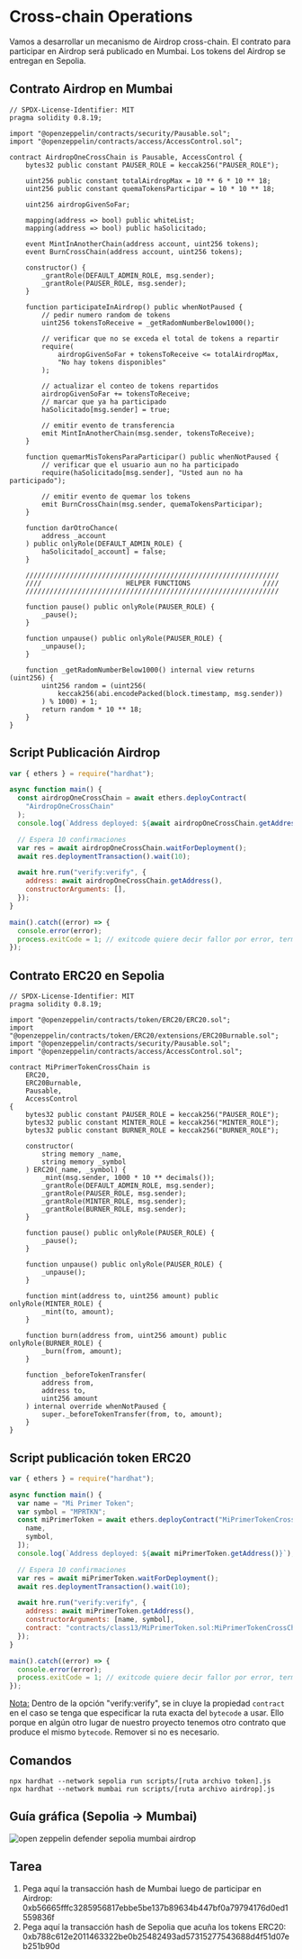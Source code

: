 # Cross-chain Operations

Vamos a desarrollar un mecanismo de Airdrop cross-chain. El contrato para participar en Airdrop será publicado en Mumbai. Los tokens del Airdrop se entregan en Sepolia.

## Contrato Airdrop en Mumbai

```solidity
// SPDX-License-Identifier: MIT
pragma solidity 0.8.19;

import "@openzeppelin/contracts/security/Pausable.sol";
import "@openzeppelin/contracts/access/AccessControl.sol";

contract AirdropOneCrossChain is Pausable, AccessControl {
    bytes32 public constant PAUSER_ROLE = keccak256("PAUSER_ROLE");

    uint256 public constant totalAirdropMax = 10 ** 6 * 10 ** 18;
    uint256 public constant quemaTokensParticipar = 10 * 10 ** 18;

    uint256 airdropGivenSoFar;

    mapping(address => bool) public whiteList;
    mapping(address => bool) public haSolicitado;

    event MintInAnotherChain(address account, uint256 tokens);
    event BurnCrossChain(address account, uint256 tokens);

    constructor() {
        _grantRole(DEFAULT_ADMIN_ROLE, msg.sender);
        _grantRole(PAUSER_ROLE, msg.sender);
    }

    function participateInAirdrop() public whenNotPaused {
        // pedir numero random de tokens
        uint256 tokensToReceive = _getRadomNumberBelow1000();

        // verificar que no se exceda el total de tokens a repartir
        require(
            airdropGivenSoFar + tokensToReceive <= totalAirdropMax,
            "No hay tokens disponibles"
        );

        // actualizar el conteo de tokens repartidos
        airdropGivenSoFar += tokensToReceive;
        // marcar que ya ha participado
        haSolicitado[msg.sender] = true;

        // emitir evento de transferencia
        emit MintInAnotherChain(msg.sender, tokensToReceive);
    }

    function quemarMisTokensParaParticipar() public whenNotPaused {
        // verificar que el usuario aun no ha participado
        require(haSolicitado[msg.sender], "Usted aun no ha participado");

        // emitir evento de quemar los tokens
        emit BurnCrossChain(msg.sender, quemaTokensParticipar);
    }

    function darOtroChance(
        address _account
    ) public onlyRole(DEFAULT_ADMIN_ROLE) {
        haSolicitado[_account] = false;
    }

    ///////////////////////////////////////////////////////////////
    ////                     HELPER FUNCTIONS                  ////
    ///////////////////////////////////////////////////////////////

    function pause() public onlyRole(PAUSER_ROLE) {
        _pause();
    }

    function unpause() public onlyRole(PAUSER_ROLE) {
        _unpause();
    }

    function _getRadomNumberBelow1000() internal view returns (uint256) {
        uint256 random = (uint256(
            keccak256(abi.encodePacked(block.timestamp, msg.sender))
        ) % 1000) + 1;
        return random * 10 ** 18;
    }
}
```

## Script Publicación Airdrop

```javascript
var { ethers } = require("hardhat");

async function main() {
  const airdropOneCrossChain = await ethers.deployContract(
    "AirdropOneCrossChain"
  );
  console.log(`Address deployed: ${await airdropOneCrossChain.getAddress()}`);

  // Espera 10 confirmaciones
  var res = await airdropOneCrossChain.waitForDeployment();
  await res.deploymentTransaction().wait(10);

  await hre.run("verify:verify", {
    address: await airdropOneCrossChain.getAddress(),
    constructorArguments: [],
  });
}

main().catch((error) => {
  console.error(error);
  process.exitCode = 1; // exitcode quiere decir fallor por error, terminacion fatal
});
```

## Contrato ERC20 en Sepolia

```solidity
// SPDX-License-Identifier: MIT
pragma solidity 0.8.19;

import "@openzeppelin/contracts/token/ERC20/ERC20.sol";
import "@openzeppelin/contracts/token/ERC20/extensions/ERC20Burnable.sol";
import "@openzeppelin/contracts/security/Pausable.sol";
import "@openzeppelin/contracts/access/AccessControl.sol";

contract MiPrimerTokenCrossChain is
    ERC20,
    ERC20Burnable,
    Pausable,
    AccessControl
{
    bytes32 public constant PAUSER_ROLE = keccak256("PAUSER_ROLE");
    bytes32 public constant MINTER_ROLE = keccak256("MINTER_ROLE");
    bytes32 public constant BURNER_ROLE = keccak256("BURNER_ROLE");

    constructor(
        string memory _name,
        string memory _symbol
    ) ERC20(_name, _symbol) {
        _mint(msg.sender, 1000 * 10 ** decimals());
        _grantRole(DEFAULT_ADMIN_ROLE, msg.sender);
        _grantRole(PAUSER_ROLE, msg.sender);
        _grantRole(MINTER_ROLE, msg.sender);
        _grantRole(BURNER_ROLE, msg.sender);
    }

    function pause() public onlyRole(PAUSER_ROLE) {
        _pause();
    }

    function unpause() public onlyRole(PAUSER_ROLE) {
        _unpause();
    }

    function mint(address to, uint256 amount) public onlyRole(MINTER_ROLE) {
        _mint(to, amount);
    }

    function burn(address from, uint256 amount) public onlyRole(BURNER_ROLE) {
        _burn(from, amount);
    }

    function _beforeTokenTransfer(
        address from,
        address to,
        uint256 amount
    ) internal override whenNotPaused {
        super._beforeTokenTransfer(from, to, amount);
    }
}
```

## Script publicación token ERC20

```javascript
var { ethers } = require("hardhat");

async function main() {
  var name = "Mi Primer Token";
  var symbol = "MPRTKN";
  const miPrimerToken = await ethers.deployContract("MiPrimerTokenCrossChain", [
    name,
    symbol,
  ]);
  console.log(`Address deployed: ${await miPrimerToken.getAddress()}`);

  // Espera 10 confirmaciones
  var res = await miPrimerToken.waitForDeployment();
  await res.deploymentTransaction().wait(10);

  await hre.run("verify:verify", {
    address: await miPrimerToken.getAddress(),
    constructorArguments: [name, symbol],
    contract: "contracts/class13/MiPrimerToken.sol:MiPrimerTokenCrossChain",
  });
}

main().catch((error) => {
  console.error(error);
  process.exitCode = 1; // exitcode quiere decir fallor por error, terminacion fatal
});
```

<u>Nota:</u> Dentro de la opción "verify:verify", se in cluye la propiedad `contract` en el caso se tenga que especificar la ruta exacta del `bytecode` a usar. Ello porque en algún otro lugar de nuestro proyecto tenemos otro contrato que produce el mismo `bytecode`. Remover si no es necesario.

## Comandos

```
npx hardhat --network sepolia run scripts/[ruta archivo token].js
npx hardhat --network mumbai run scripts/[ruta archivo airdrop].js
```

## Guía gráfica (Sepolia -> Mumbai)

![open zeppelin defender sepolia mumbai airdrop](https://github.com/Blockchain-Bites/solidity-book/assets/3300958/968ac6b3-a689-43ab-b3b7-e98bbadc68bf)

## Tarea

1. Pega aquí la transacción hash de Mumbai luego de participar en Airdrop: 0xb56665fffc3285956817ebbe5be137b89634b447bf0a79794176d0ed1559836f
2. Pega aquí la transacción hash de Sepolia que acuña los tokens ERC20: 0xb788c612e2011463322be0b25482493ad57315277543688d4f51d07eb251b90d